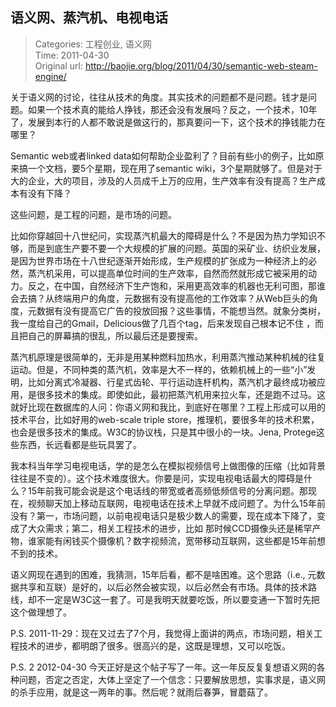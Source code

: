 语义网、蒸汽机、电视电话
---
    
> Categories: 工程创业, 语义网  
> Time: 2011-04-30  
> Original url: <http://baojie.org/blog/2011/04/30/semantic-web-steam-engine/>
    
关于语义网的讨论，往往从技术的角度。其实技术的问题都不是问题。钱才是问题。如果一个技术真的能给人挣钱，那还会没有发展吗？反之，一个技术，10年了，发展到本行的人都不敢说是做这行的，那真要问一下，这个技术的挣钱能力在哪里？

Semantic web或者linked data如何帮助企业盈利了？目前有些小的例子，比如原来搞一个文档，要5个星期，现在用了semantic wiki，3个星期就够了。但是对于大的企业，大的项目，涉及的人员成千上万的应用，生产效率有没有提高？生产成本有没有下降？

这些问题，是工程的问题，是市场的问题。

比如你穿越回十八世纪问，实现蒸汽机最大的障碍是什么？不是因为热力学知识不够，而是到底生产要不要一个大规模的扩展的问题。英国的采矿业、纺织业发展，是因为世界市场在十八世纪逐渐开始形成，生产规模的扩张成为一种经济上的必然，蒸汽机采用，可以提高单位时间的生产效率，自然而然就形成它被采用的动力。反之，在中国，自然经济下生产饱和，采用更高效率的机器也无利可图，那谁会去搞？从终端用户的角度，元数据有没有提高他的工作效率？从Web巨头的角度，元数据有没有提高它广告的投放回报？这些事情，不能想当然。就象分类树，我一度给自己的Gmail，Delicious做了几百个tag，后来发现自己根本记不住 ，而且把自己的屏幕搞的很乱，所以最后还是要搜索。

蒸汽机原理是很简单的，无非是用某种燃料加热水，利用蒸汽推动某种机械的往复运动。但是，不同种类的蒸汽机，效率是大不一样的，依赖机械上的一些“小”发明，比如分离式冷凝器、行星式齿轮、平行运动连杆机构，蒸汽机才最终成功被应用，是很多技术的集成。即使如此，最初把蒸汽机用来拉火车，还是跑不过马。这就好比现在数据库的人问：你语义网和我比，到底好在哪里？工程上形成可以用的技术平台，比如好用的web-scale triple store，推理机，要很多年的技术积累，也会是很多技术的集成。W3C的协议栈，只是其中很小的一块。Jena, Protege这些东西，长远看都是些玩具罢了。

我本科当年学习电视电话，学的是怎么在模拟视频信号上做图像的压缩（比如背景往往是不变的）。这个技术难度很大。你要是问，实现电视电话最大的障碍是什么？15年前我可能会说是这个电话线的带宽或者高频低频信号的分离问题。那现在，视频聊天加上移动互联网，电视电话在技术上早就不成问题了。为什么15年前没有？第一，市场问题，以前电视电话只是极少数人的需要，现在成本下降了，变成了大众需求；第二，相关工程技术的进步，比如 那时候CCD摄像头还是稀罕产物，谁家能有闲钱买个摄像机？数字视频流，宽带移动互联网，这些都是15年前想不到的技术。

语义网现在遇到的困难，我猜测，15年后看，都不是啥困难。这个思路（i.e., 元数据共享和互联）是好的，以后必然会被实现，以后必然会有市场。具体的技术路线，却不一定是W3C这一套了。可是我明天就要吃饭，所以要变通一下暂时先把这个做理想了。

P.S. 2011-11-29：现在又过去了7个月，我觉得上面讲的两点，市场问题，相关工程技术的进步，都明朗了很多。很高兴的是，这既是理想，又可以吃饭。

P.S. 2 2012-04-30 今天正好是这个帖子写了一年。这一年反反复复想语义网的各种问题，否定之否定，大体上坚定了一个信念：只要解放思想，实事求是，语义网的杀手应用，就是这一两年的事。然后呢？就雨后春笋，冒蘑菇了。     
    